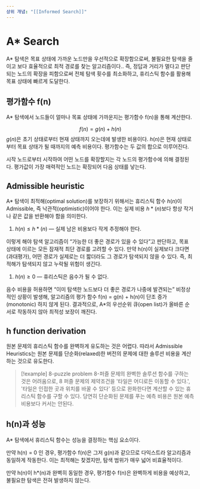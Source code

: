 ```yaml
---
상위 개념: "[[Informed Search]]"
---
```

# A* Search
A* 탐색은 목표 상태에 가까운 노드만을 우선적으로 확장함으로써, 불필요한 탐색을 줄이고 보다 효율적으로 최적 경로를 찾는 알고리즘이다.. 즉, 정답과 거리가 멀다고 판단되는 노드의 확장을 피함으로써 전체 탐색 횟수를 최소화하고, 휴리스틱 함수를 활용해 목표 상태에 빠르게 도달한다.

## 평가함수 f(n)
A* 탐색에서 노드들이 얼마나 목표 상태에 가까운지는 평가함수 f(n)을 통해 계산한다.

$$ f(n) = g(n) + h(n)$$
$g(n)$은 초기 상태로부터 현재 상태까지 오는데에 발생한 비용이다. $h(n)$은 현재 상태로부터 목표 상태가 될 때까지의 예측 비용이다. 평가함수는 두 값의 합으로 이루어진다.

시작 노드로부터 시작하여 어떤 노드를 확장할지는 각 노드의 평가함수에 의해 결정된다. 평가값이 가장 매력적인 노드는 확장되어 다음 상태를 낳는다.

## Admissible heuristic
A\* 탐색이 최적해(optimal solution)를 보장하기 위해서는 휴리스틱 함수 $h(n)$이 Admissible, 즉 낙관적(optimistic)이어야 한다. 이는 실제 비용 $h*(n)$보다 항상 작거나 같은 값을 반환해야 함을 의미한다.

1. $h(n) \le h*(n)$ — 실제 남은 비용보다 작게 추정해야 한다.
    
 이렇게 해야 탐색 알고리즘이 “가능한 더 좋은 경로가 있을 수 있다”고 판단하고, 목표 상태에 이르는 모든 잠재적 최단 경로를 고려할 수 있다. 만약 h(n)이 실제보다 크다면(과대평가), 어떤 경로가 실제로는 더 짧더라도 그 경로가 탐색되지 않을 수 있다. 즉, 최적해가 탐색되지 않고 누락될 위험이 생긴다.
    
1. $h(n) \ge 0$ — 휴리스틱은 음수가 될 수 없다.
    
 음수 비용을 허용하면 “이미 탐색한 노드보다 더 좋은 경로가 나중에 발견되는” 비정상적인 상황이 발생해, 알고리즘의 평가 함수 f(n) = g(n) + h(n)이 단조 증가(monotonic) 하지 않게 된다. 결과적으로, A\*의 우선순위 큐(open list)가 올바른 순서로 작동하지 않아 최적성 보장이 깨진다.

## h function derivation
원본 문제의 휴리스틱 함수를 완벽하게 유도하는 것은 어렵다. 따라서 Admissible Heuristics는 원본 문제를 단순화(relaxed)한 버전의 문제에 대한 솔루션 비용을 계산하는 것으로 유도한다.

> [!example] 8-puzzle problem
> 8-퍼즐 문제의 완벽한 솔루션 함수를 구하는 것은 어려움으로, 8 퍼즐 문제의 제약조건을 '타일은 어디로든 이동할 수 있다.', '타일은 인접한 곳과 위치를 바꿀 수 있다' 등으로 완화한다면 계산할 수 있는 휴리스틱 함수를 구할 수 있다. 당연히 단순화된 문제를 푸는 예측 비용은 원본 예측 비용보다 커서는 안된다.



## h(n)과 성능
A\* 탐색에서 휴리스틱 함수는 성능을 결정하는 핵심 요소이다.

만약 h(n) = 0 인 경우, 평가함수 f(n)은 그저 g(n)과 같으므로 다익스트라 알고리즘과 동일하게 작동한다. 이는 최적해는 찾겠지만, 탐색 범위가 매우 넓어 비효율적이다.

만약 h(n)이 h\*(n)과 완벽히 동일한 경우, 평가함수 f(n)은 완벽하게 비용을 예상하고, 불필요한 탐색은 전혀 발생하지 않는다.